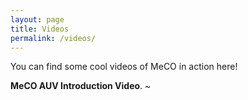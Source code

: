 ```yaml
---
layout: page
title: Videos
permalink: /videos/
---
```


You can find some cool videos of MeCO in action here! 

**MeCO AUV Introduction Video**.
~[](https://www.youtube.com/watch?v=SI8UbWWknaE)

